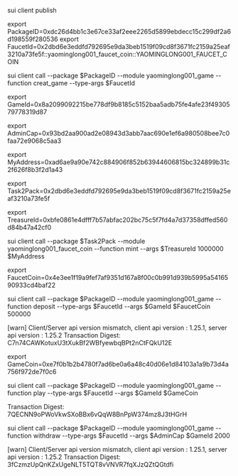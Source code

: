 
sui client publish

export PackageID=0xdc26d4bb1c3e67ce33af2eee2265d5899ebdecc15c299df2a6d198559f280536
export FaucetId=0x2dbd6e3eddfd792695e9da3beb1519f09cd8f3671fc2159a25eaf3210a73fe5f::yaominglong001_faucet_coin::YAOMINGLONG001_FAUCET_COIN

sui client call --package $PackageID --module yaominglong001_game --function creat_game --type-args $FaucetId

export GameId=0x8a2099092215be778df9b8185c5152baa5adb75fe4afe23f4930579778319d87          

export AdminCap=0x93bd2aa900ad2e08943d3abb7aac690e1ef6a980508bee7c0faa72e9068c5aa3      

export MyAddress=0xad6ae9a90e742c884906f852b63944606815bc324899b31c2f626f8b3f2d1a43 

export Task2Pack=0x2dbd6e3eddfd792695e9da3beb1519f09cd8f3671fc2159a25eaf3210a73fe5f

export TreasureId=0xbfe0861e4dfff7b57abfac202bc75c5f7fd4a7d37358dffed560d84b47a42cf0    

sui client call --package $Task2Pack  --module yaominglong001_faucet_coin --function mint --args $TreasureId 1000000 $MyAddress

export FaucetCoin=0x4e3ee1f19a9fef7af9351d167a8f00c0b991d939b5995a5416590933cd4baf22  

sui client call --package $PackageID --module yaominglong001_game --function deposit  --type-args $FaucetId --args $GameId $FaucetCoin 500000

[warn] Client/Server api version mismatch, client api version : 1.25.1, server api version : 1.25.2
Transaction Digest: C7n74CAWKotuxU3tXukBf2WBfyewbqBPt2nCtFQkU12E

export GameCoin=0xe7f0b1b2b4780f7ad6be0a6a48c40d06e1d84103a1a9b73d4a756f972de7f0c6     

sui client call --package $PackageID --module yaominglong001_game --function play --type-args $FaucetId --args $GameId $GameCoin

Transaction Digest: 7QECNN9oPWoVkwSXoBBx6vQqW8BnPpW374mz8J3tHGrH

sui client call --package $PackageID --module yaominglong001_game --function withdraw --type-args $FaucetId --args $AdminCap $GameId 2000

[warn] Client/Server api version mismatch, client api version : 1.25.1, server api version : 1.25.2
Transaction Digest: 3fCzmzUpQnKZxUgeNLT5TQT8vVNVR7fqXJzQZtQGtdfi
